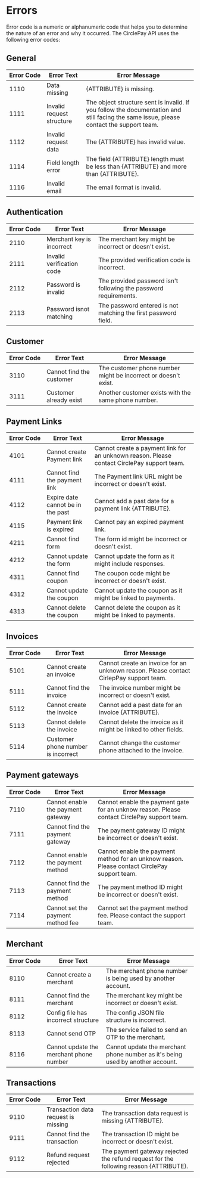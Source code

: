 # Errors

Error code is a numeric or alphanumeric code that helps you to determine the nature of an error and why it occurred. The CirclePay API uses the following error codes:

## General

Error&nbsp;Code | Error Text | Error Message
--------- | ----------|------------
<span id="1110">1110</span>   | Data missing | {ATTRIBUTE} is missing.
<span id="1111">1111</span>   | Invalid request structure | The object structure sent is invalid. If you follow the documentation and still facing the same issue, please contact the support team.
<span id="1112">1112</span>   | Invalid request data | The {ATTRIBUTE} has invalid value.
<span id="1114">1114</span>   | Field length error | The field {ATTRIBUTE} length must be less than {ATTRIBUTE} and more than {ATTRIBUTE}.
<span id="1116">1116</span>   | Invalid email | The email format is invalid.

## Authentication

Error&nbsp;Code | Error Text | Error Message
--------- | ----------|------------
<span id="2110">2110</span>   | Merchant key is incorrect | The merchant key might be incorrect or doesn't exist.
<span id="2111">2111</span>   | Invalid verification code | The provided verification code is incorrect.
<span id="2112">2112</span>   | Password is invalid | The provided password isn't following the password requirements.
<span id="2113">2113</span>   | Password isnot matching | The password entered is not matching the first password field.

## Customer

Error&nbsp;Code | Error Text | Error Message
--------- | ----------|------------
<span id="3110">3110</span>   | Cannot find the customer | The customer phone number might be incorrect or doesn't exist.
<span id="3111">3111</span>   | Customer already exist | Another customer exists with the same phone number.

## Payment Links

Error&nbsp;Code | Error Text | Error Message
--------- | ----------|------------
<span id="4101">4101</span>   | Cannot create Payment link | Cannot create a payment link for an unknown reason. Please contact CirclePay support team.
<span id="4111">4111</span>   | Cannot find the payment link | The Payment link URL might be incorrect or doesn't exist.
<span id="4112">4112</span>   | Expire date cannot be in the past | Cannot add a past date for a payment link {ATTRIBUTE}.
<span id="4115">4115</span>   | Payment link is expired | Cannot pay an expired payment link.
<span id="4211">4211</span>   | Cannot find form | The form id might be incorrect or doesn't exist.
<span id="4212">4212</span>   | Cannot update the form | Cannot update the form as it might include responses.
<span id="4311">4311</span>   | Cannot find coupon | The coupon code might be incorrect or doesn't exist.
<span id="4312">4312</span>   | Cannot update the coupon | Cannot update the coupon as it might be linked to payments.
<span id="4313">4313</span>   | Cannot delete the coupon | Cannot delete the coupon as it might be linked to payments.

## Invoices

Error&nbsp;Code | Error Text | Error Message
--------- | ----------|------------
<span id="5101">5101</span>   | Cannot create an invoice | Cannot create an invoice for an unknown reason. Please contact CirlepPay support team.
<span id="5111">5111</span>   | Cannot find the invoice | The invoice number might be incorrect or doesn't exist.
<span id="5112">5112</span>   | Cannot create the invoice | Cannot add a past date for an invoice {ATTRIBUTE}.
<span id="5113">5113</span>   | Cannot delete the invoice | Cannot delete the invoice as it might be linked to other fields.
<span id="5114">5114</span>   | Customer phone number is incorrect | Cannot change the customer phone attached to the invoice.


## Payment gateways

Error&nbsp;Code | Error Text | Error Message
--------- | ----------|------------
<span id="7110">7110</span>   | Cannot enable the payment gateway | Cannot enable the payment gate for an unknow reason. Please contact CirclePay support team.
<span id="7111">7111</span>   | Cannot find the payment gateway | The payment gateway ID might be incorrect or doesn't exist.
<span id="7112">7112</span>   | Cannot enable the payment method | Cannot enable the payment method for an unknow reason. Please contact CirclePay support team.
<span id="7113">7113</span>   | Cannot find the payment method | The payment method ID might be incorrect or doesn't exist.
<span id="7114">7114</span>   | Cannot set the payment method fee | Cannot set the payment method fee. Please contact the support team.


## Merchant

Error&nbsp;Code | Error Text | Error Message
--------- | ----------|------------
<span id="8110">8110</span>   | Cannot create a merchant | The merchant phone number is being used by another account.
<span id="8111">8111</span>   | Cannot find the merchant | The merchant key might be incorrect or doesn't exist.
<span id="8112">8112</span>   | Config file has incorrect structure | The config JSON file structure is incorrect.
<span id="8113">8113</span>   | Cannot send OTP | The service failed to send an OTP to the merchant.
<span id="8116">8116</span>   | Cannot update the merchant phone number | Cannot update the merchant phone number as it's being used by another account.


## Transactions

Error&nbsp;Code | Error Text | Error Message
--------- | ----------|------------
<span id="9110">9110</span>   | Transaction data request is missing | The transaction data request is missing {ATTRIBUTE}.
<span id="9111">9111</span>   | Cannot find the transaction | The transaction ID might be incorrect or doesn't exist.
<span id="9112">9112</span>   | Refund request rejected | The payment gateway rejected the refund request for the following reason {ATTRIBUTE}.









